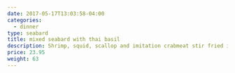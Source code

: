 ```yaml
---
date: 2017-05-17T13:03:58-04:00
categories:
  - dinner
type: seabard
title: mixed seabard with thai basil
description: Shrimp, squid, scallop and imitation crabmeat stir fried in chili & basil sauce.
price: 23.95
weight: 63
---
```

